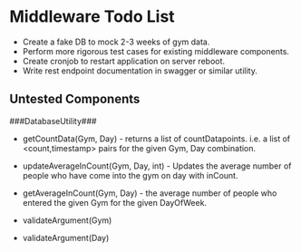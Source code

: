 Middleware Todo List
====================
- Create a fake DB to mock 2-3 weeks of gym data.
- Perform more rigorous test cases for existing middleware components.
- Create cronjob to restart application on server reboot.
- Write rest endpoint documentation in swagger or similar utility.

Untested Components
-------------------

###DatabaseUtility###

- getCountData(Gym, Day) - returns a list of countDatapoints. i.e. a list of <count,timestamp> pairs for the given Gym, Day combination.

- updateAverageInCount(Gym, Day, int) - Updates the average number of people who have come into the gym on day with inCount.

- getAverageInCount(Gym, Day) - the average number of people who entered the given Gym for the given DayOfWeek.

- validateArgument(Gym)

- validateArgument(Day)
